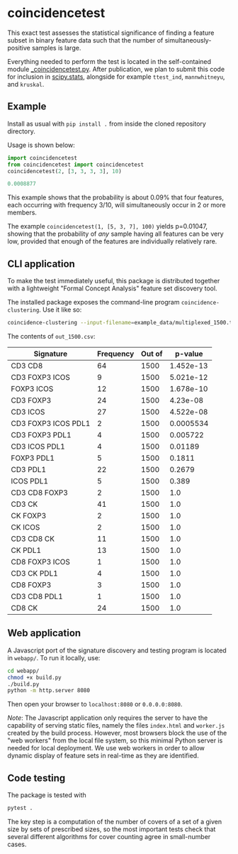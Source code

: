 # coincidencetest
This exact test assesses the statistical significance of finding a feature subset in binary feature data such that the number of simultaneously-positive samples is large.

Everything needed to perform the test is located in the self-contained module [_coincidencetest.py](coincidencetest/_coincidencetest.py). After publication, we plan to submit this code for inclusion in [scipy.stats](https://docs.scipy.org/doc/scipy/reference/stats.html#statistical-tests), alongside for example `ttest_ind`, `mannwhitneyu`, and `kruskal`.

## Example
Install as usual with `pip install .` from inside the cloned repository directory.

Usage is shown below:
```py
import coincidencetest
from coincidencetest import coincidencetest
coincidencetest(2, [3, 3, 3, 3], 10)

0.0008877
```
This example shows that the probability is about 0.09% that four features, each occurring with frequency 3/10, will simultaneously occur in 2 or more members.

The example `coincidencetest(1, [5, 3, 7], 100)` yields p=0.01047, showing that the probability of *any* sample having all features can be very low, provided that enough of the features are individually relatively rare.

## CLI application
To make the test immediately useful, this package is distributed together with a lightweight "Formal Concept Analysis" feature set discovery tool.

The installed package exposes the command-line program `coincidence-clustering`. Use it like so:
```bash
coincidence-clustering --input-filename=example_data/multiplexed_1500.tsv --output-tsv=out_1500.tsv
```

The contents of `out_1500.csv`:

|Signature             |Frequency|Out of|p-value  |
|----------------------|---------|------|---------|
|CD3 CD8               |64       |1500  |1.452e-13|
|CD3 FOXP3 ICOS        |9        |1500  |5.021e-12|
|FOXP3 ICOS            |12       |1500  |1.678e-10|
|CD3 FOXP3             |24       |1500  |4.23e-08 |
|CD3 ICOS              |27       |1500  |4.522e-08|
|CD3 FOXP3 ICOS PDL1   |2        |1500  |0.0005534|
|CD3 FOXP3 PDL1        |4        |1500  |0.005722 |
|CD3 ICOS PDL1         |4        |1500  |0.01189  |
|FOXP3 PDL1            |5        |1500  |0.1811   |
|CD3 PDL1              |22       |1500  |0.2679   |
|ICOS PDL1             |5        |1500  |0.389    |
|CD3 CD8 FOXP3         |2        |1500  |1.0      |
|CD3 CK                |41       |1500  |1.0      |
|CK FOXP3              |2        |1500  |1.0      |
|CK ICOS               |2        |1500  |1.0      |
|CD3 CD8 CK            |11       |1500  |1.0      |
|CK PDL1               |13       |1500  |1.0      |
|CD8 FOXP3 ICOS        |1        |1500  |1.0      |
|CD3 CK PDL1           |4        |1500  |1.0      |
|CD8 FOXP3             |3        |1500  |1.0      |
|CD3 CD8 PDL1          |1        |1500  |1.0      |
|CD8 CK                |24       |1500  |1.0      |


## Web application
A Javascript port of the signature discovery and testing program is located in `webapp/`. To run it locally, use:

```bash
cd webapp/
chmod +x build.py
./build.py
python -m http.server 8080
```

Then open your browser to `localhost:8080` or `0.0.0.0:8080`.

*Note*: The Javascript application only requires the server to have the capability of serving static files, namely the files `index.html` and `worker.js` created by the build process. However, most browsers block the use of the "web workers" from the local file system, so this minimal Python server is needed for local deployment. We use web workers in order to allow dynamic display of feature sets in real-time as they are identified.

## Code testing
The package is tested with
```bash
pytest .
```

The key step is a computation of the number of covers of a set of a given size by sets of prescribed sizes, so the most important tests check that several different algorithms for cover counting agree in small-number cases.
